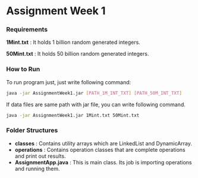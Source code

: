 # **Assignment Week 1**



### Requirements

**1Mint.txt** : It holds 1 billion random generated integers.

**50Mint.txt** : It holds 50 billion random generated integers.





### How to Run

To run program just, just write following command:

```bash
java -jar AssignmentWeek1.jar [PATH_1M_INT_TXT] [PATH_50M_INT_TXT]
```

If data files are same path with jar file, you can write following command.

```bash
java -jar AssignmentWeek1.jar 1Mint.txt 50Mint.txt
```





### Folder Structures



- **classes** : Contains utility arrays which are LinkedList and DynamicArray.
- **operations** : Contains operation classes that are complete operations and print out results.
-  **AssignmentApp.java** : This is main class. Its job is importing operations and running them.  